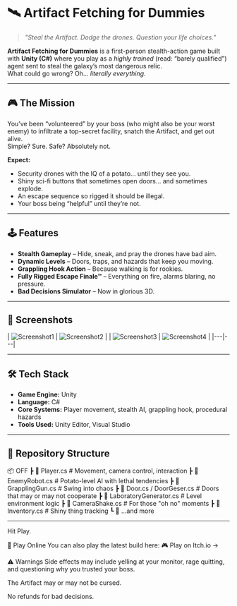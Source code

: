 # 🛰️ Artifact Fetching for Dummies

> *"Steal the Artifact. Dodge the drones. Question your life choices."*

**Artifact Fetching for Dummies** is a first-person stealth-action game built with **Unity (C#)** where you play as a *highly trained* (read: “barely qualified”) agent sent to steal the galaxy’s most dangerous relic.  
What could go wrong? Oh… *literally everything*.

---

## 🎮 The Mission

You’ve been “volunteered” by your boss (who might also be your worst enemy) to infiltrate a top-secret facility, snatch the Artifact, and get out alive.  
Simple? Sure. Safe? Absolutely not.

**Expect:**
- Security drones with the IQ of a potato... until they see you.
- Shiny sci-fi buttons that sometimes open doors… and sometimes explode.
- An escape sequence so rigged it should be illegal.
- Your boss being “helpful” until they’re not.

---

## 🕹️ Features
- **Stealth Gameplay** – Hide, sneak, and pray the drones have bad aim.
- **Dynamic Levels** – Doors, traps, and hazards that keep you moving.
- **Grappling Hook Action** – Because walking is for rookies.
- **Fully Rigged Escape Finale™** – Everything on fire, alarms blaring, no pressure.
- **Bad Decisions Simulator** – Now in glorious 3D.

---

## 📸 Screenshots

| ![Screenshot1](https://img.itch.zone/aW1hZ2UvMzE0MjczOC8xODc5NDUwMC5wbmc=/347x500/BVMkL6.png) | ![Screenshot2](https://img.itch.zone/aW1hZ2UvMzE0MjczOC8xODc5NDQ5NS5wbmc=/347x500/M1pAz%2B.png) |
| ![Screenshot3](https://img.itch.zone/aW1hZ2UvMzE0MjczOC8xODc5NDQ5Ni5wbmc=/347x500/gYo6NS.png) | ![Screenshot4]([https://img.itch.zone/aW1hZ2UvMzE0MjczOC8xODc5NDQ5NS5wbmc=/347x500/M1pAz%2B.png](https://img.itch.zone/aW1hZ2UvMzE0MjczOC8xODc5NDQ5Ni5wbmc=/347x500/gYo6NS.png)) |
|---|---|

---

## 🛠️ Tech Stack
- **Game Engine:** Unity
- **Language:** C#
- **Core Systems:** Player movement, stealth AI, grappling hook, procedural hazards
- **Tools Used:** Unity Editor, Visual Studio

---

## 📂 Repository Structure
📦 OFF
┣ 📜 Player.cs # Movement, camera control, interaction
┣ 📜 EnemyRobot.cs # Potato-level AI with lethal tendencies
┣ 📜 GrapplingGun.cs # Swing into chaos
┣ 📜 Door.cs / DoorGeser.cs # Doors that may or may not cooperate
┣ 📜 LaboratoryGenerator.cs # Level environment logic
┣ 📜 CameraShake.cs # For those "oh no" moments
┣ 📜 Inventory.cs # Shiny thing tracking
┗ 📜 ...and more


---


Hit Play.

🎯 Play Online
You can also play the latest build here:
🎮 Play on Itch.io →

⚠️ Warnings
Side effects may include yelling at your monitor, rage quitting, and questioning why you trusted your boss.

The Artifact may or may not be cursed.

No refunds for bad decisions.

